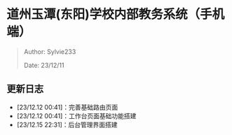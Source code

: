 # 道州玉潭(东阳)学校内部教务系统（手机端）

> Author: Sylvie233
>
> Date: 23/12/11



## 更新日志
- [23/12.12 00:41]：完善基础路由页面
- [23/12.12 00:41]：工作台页面基础功能搭建
- [23/12.15 22:31]：后台管理界面搭建
